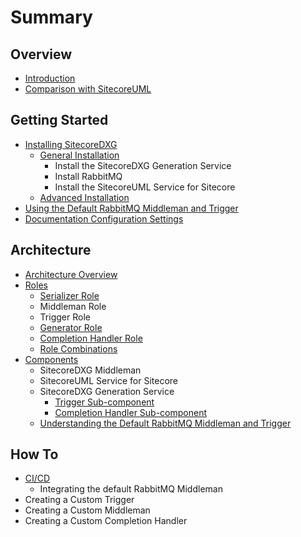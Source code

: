 # Summary

## Overview

* [Introduction](README.md)
* [Comparison with SitecoreUML](comparison-with-sitecoreuml.md)

## Getting Started

* [Installing SitecoreDXG](getting-started/installing-sitecoredxg.md)
  * [General Installation](getting-started/general-installation.md)
    * Install the SitecoreDXG Generation Service
    * Install RabbitMQ
    * Install the SitecoreUML Service for Sitecore
  * [Advanced Installation](getting-started/advanced-installation.md)
* [Using the Default RabbitMQ Middleman and Trigger](getting-started/using-the-default-rabbitmq-middleman-and-trigger.md)
* [Documentation Configuration Settings](getting-started/controlling-documentation-configuration-in-sitecore.md)

## Architecture

* [Architecture Overview](architecture/architecture-overview.md)
* [Roles](architecture/roles.md)
  * [Serializer Role](architecture/serializer-role.md)
  * Middleman Role
  * Trigger Role
  * [Generator Role](architecture/generator.md)
  * [Completion Handler Role](architecture/completion-handler-role.md)
  * [Role Combinations](architecture/role-combinations.md)
* [Components](architecture/components-overview.md)
  * SitecoreDXG Middleman
  * SitecoreUML Service for Sitecore
  * SitecoreDXG Generation Service
    * [Trigger Sub-component](architecture/components-overview/trigger-sub-component.md)
    * [Completion Handler Sub-component](architecture/components-overview/completion-handler-sub-component.md)
  * [Understanding the Default RabbitMQ Middleman and Trigger](architecture/components-overview/understanding-the-default-rabbitmq-middleman-and-trigger.md)

## How To

* [CI/CD](how-to/cicd.md)
  * Integrating the default RabbitMQ Middleman
* Creating a Custom Trigger
* Creating a Custom Middleman
* Creating a Custom Completion Handler

